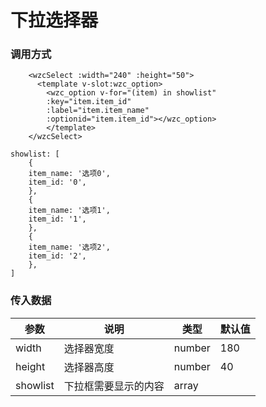 # 下拉选择器

### 调用方式
```
    <wzcSelect :width="240" :height="50">
      <template v-slot:wzc_option>
		<wzc_option v-for="(item) in showlist"
        :key="item.item_id"
        :label="item.item_name"
        :optionid="item.item_id"></wzc_option>
		</template>
    </wzcSelect>
```



```
showlist: [
    {
    item_name: '选项0',
    item_id: '0',
    },
    {
    item_name: '选项1',
    item_id: '1',
    },
    {
    item_name: '选项2',
    item_id: '2',
    },
]
```

### 传入数据
| 参数 | 说明 | 类型 | 默认值 |
|--|--|--|--|
| width | 选择器宽度 | number | 180 |
| height | 选择器高度 | number | 40 |
| showlist | 下拉框需要显示的内容 | array | |

